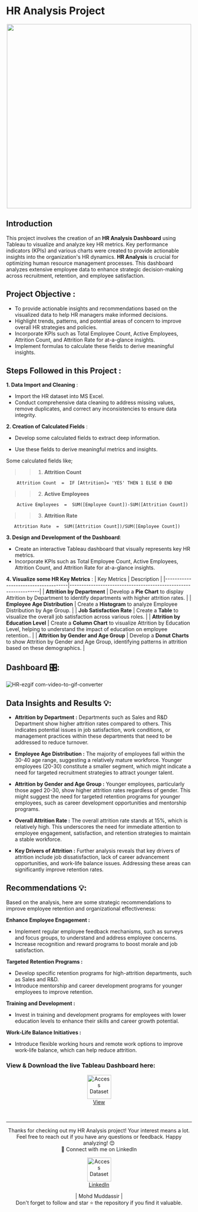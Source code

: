 # HR Analysis Project
<div align="center">
    <img src="https://blog.pixentia.com/hubfs/quote01-jpg.jpeg" width="500px">
</div>


## Introduction

This project involves the creation of an **HR Analysis Dashboard** using Tableau to visualize and analyze key HR metrics. Key performance indicators (KPIs) and various charts were created to provide actionable insights into the organization's HR dynamics. **HR Analysis** is crucial for optimizing human resource management processes. This dashboard analyzes extensive employee data to enhance strategic decision-making across recruitment, retention, and employee satisfaction.


## Project Objective :

- To provide actionable insights and recommendations based on the visualized data to help HR managers make informed decisions.
- Highlight trends, patterns, and potential areas of concern to improve overall HR strategies and policies.
- Incorporate KPIs such as Total Employee Count, Active Employees, Attrition Count, and Attrition Rate for at-a-glance insights.
- Implement formulas to calculate these fields to derive meaningful insights.

## Steps Followed in this Project :

**1. Data Import and Cleaning** :

- Import the HR dataset into MS Excel.
- Conduct comprehensive data cleaning to address missing values, remove duplicates, and correct any inconsistencies to ensure data integrity.

**2. Creation of Calculated Fields** :

- Develop some calculated fields to extract deep information.

- Use these fields to derive meaningful metrics and insights.

Some calculated fields like;
 
>>1. **Attrition Count** 
       
        Attrition Count  =  IF [Attrition]= 'YES' THEN 1 ELSE 0 END 

>>2. **Active Employees**
       
        Active Employees  =  SUM([Employee Count])-SUM([Attrition Count])


>>3. **Attrition Rate** 

       Attrition Rate  =  SUM([Attrition Count])/SUM([Employee Count])


**3. Design and Development of the Dashboard**:

- Create an interactive Tableau dashboard that visually represents key HR metrics.
- Incorporate KPIs such as Total Employee Count, Active Employees, Attrition Count, and Attrition Rate for at-a-glance insights.

**4. Visualize some HR Key Metrics** :
| Key Metrics                           | Description                                                     |
|-------------------------------------|-----------------------------------------------------------------|
| **Attrition by Department**                  | Develop a **Pie Chart** to display Attrition by Department to identify departments with higher attrition rates.                   |
| **Employee Age Distribution**           | Create a **Histogram** to analyze Employee Distribution by Age Group.        |
| **Job Satisfaction Rate**          | Create a **Table** to visualize the overall job satisfaction across various roles.    |
| **Attrition by Education Level**          | Create a **Column Chart** to visualize Attrition by Education Level, helping to understand the impact of education on employee retention..    |
| **Attrition by Gender and Age Group**          | Develop a **Donut Charts** to show Attrition by Gender and Age Group, identifying patterns in attrition based on these demographics.                       |

## Dashboard 🎛:

![HR-ezgif com-video-to-gif-converter](https://github.com/mohd-muddassir99/Credit_Card_Financial_Dashboard/assets/153819384/adcd1e03-67fb-4afa-8f7f-40cda70f94a2)

## Data Insights and Results 💡:
- **Attrition by Department :** Departments such as Sales and R&D Department show higher attrition rates compared to others. This indicates potential issues in job satisfaction, work conditions, or management practices within these departments that need to be addressed to reduce turnover.

- **Employee Age Distribution :** The majority of employees fall within the 30-40 age range, suggesting a relatively mature workforce. Younger employees (20-30) constitute a smaller segment, which might indicate a need for targeted recruitment strategies to attract younger talent.

- **Attrition by Gender and Age Group :** Younger employees, particularly those aged 20-30, show higher attrition rates regardless of gender. This might suggest the need for targeted retention programs for younger employees, such as career development opportunities and mentorship programs.

- **Overall Attrition Rate :** The overall attrition rate stands at 15%, which is relatively high. This underscores the need for immediate attention to employee engagement, satisfaction, and retention strategies to maintain a stable workforce.

- **Key Drivers of Attrition :** Further analysis reveals that key drivers of attrition include job dissatisfaction, lack of career advancement opportunities, and work-life balance issues. Addressing these areas can significantly improve retention rates.

## Recommendations 💡:
Based on the analysis, here are some strategic recommendations to improve employee retention and organizational effectiveness:

**Enhance Employee Engagement :**

- Implement regular employee feedback mechanisms, such as surveys and focus groups, to understand and address employee concerns.
- Increase recognition and reward programs to boost morale and job satisfaction.

**Targeted Retention Programs :**

- Develop specific retention programs for high-attrition departments, such as Sales and R&D.
- Introduce mentorship and career development programs for younger employees to improve retention.

**Training and Development :**

- Invest in training and development programs for employees with lower education levels to enhance their skills and career growth potential.

**Work-Life Balance Initiatives :**
- Introduce flexible working hours and remote work options to improve work-life balance, which can help reduce attrition.

### View & Download the live Tableau Dashboard here:

<p align="center">
    <a href="https://public.tableau.com/app/profile/mohd.muddassir/viz/HRANALYSISDASHBOARD_17173121230740/HRAnalysisDashboard">
        <img src="https://www.tableau.com/sites/default/files/blog/tableautips_30.png" width="65px" alt="Access Dataset"><br>
        View
    </a>
</p> <br>

---

<div align="center">
Thanks for checking out my HR Analysis project! Your interest means a lot. Feel free to reach out if you have any questions or feedback. Happy analyzing! 😊<br>
 🔗 Connect with me on LinkedIn 
 
  <p align="center">
    <a href="https://www.linkedin.com/in/mohd-muddassir99/">
        <img src="https://upload.wikimedia.org/wikipedia/commons/thumb/c/ca/LinkedIn_logo_initials.png/640px-LinkedIn_logo_initials.png" width="65px" alt="Access Dataset"><br>
        LinkedIn
    </a>

   | Mohd Muddassir | </a> <br>
Don't forget to follow and star ⭐ the repository if you find it valuable.
</div>
